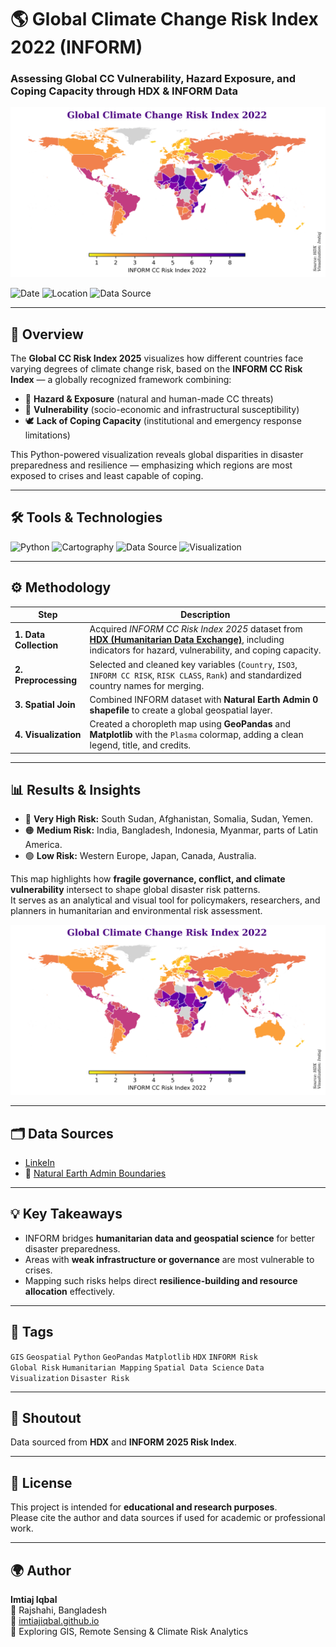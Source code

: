 # 🌎 Global Climate Change Risk Index 2022 (INFORM)  
### Assessing Global CC Vulnerability, Hazard Exposure, and Coping Capacity through HDX & INFORM Data  

![Global Risk Map](https://raw.githubusercontent.com/imtiajiqbalmahfuj/imtiajiqbal-portfolio/refs/heads/main/Projects/25022%20Climate%20Change%20Risk%20Index%202022/Climate%20Change%20Risk%20Index%202022.png)

![Date](https://img.shields.io/badge/04/10/2025-05/10/2025-indigo) 
![Location](https://img.shields.io/badge/Location-Global-purple) 
![Data Source](https://img.shields.io/badge/DataSource-HDX%20%26%20INFORM%20Risk%202025-orange)

---

## 📝 Overview
The **Global CC Risk Index 2025** visualizes how different countries face varying degrees of climate change risk, based on the **INFORM CC Risk Index** — a globally recognized framework combining:  
- 🌋 **Hazard & Exposure** (natural and human-made CC threats)  
- 🌾 **Vulnerability** (socio-economic and infrastructural susceptibility)  
- 🕊️ **Lack of Coping Capacity** (institutional and emergency response limitations)  

This Python-powered visualization reveals global disparities in disaster preparedness and resilience — emphasizing which regions are most exposed to crises and least capable of coping.

---

## 🛠️ Tools & Technologies
![Python](https://img.shields.io/badge/Python-Pandas%2C%20GeoPandas%2C%20Matplotlib-blue)
![Cartography](https://img.shields.io/badge/Cartography-Geospatial%20Mapping-green)
![Data Source](https://img.shields.io/badge/Data-HDX%2C%20INFORM%20Risk-orange)
![Visualization](https://img.shields.io/badge/Visualization-YlOrRd%20Color%20Scale-red)

---

## ⚙️ Methodology
| Step | Description |
|------|-------------|
| **1. Data Collection** | Acquired *INFORM CC Risk Index 2025* dataset from **[HDX (Humanitarian Data Exchange)](https://data.humdata.org/)**, including indicators for hazard, vulnerability, and coping capacity. |
| **2. Preprocessing** | Selected and cleaned key variables (`Country`, `ISO3`, `INFORM CC RISK`, `RISK CLASS`, `Rank`) and standardized country names for merging. |
| **3. Spatial Join** | Combined INFORM dataset with **Natural Earth Admin 0 shapefile** to create a global geospatial layer. |
| **4. Visualization** | Created a choropleth map using **GeoPandas** and **Matplotlib** with the `Plasma` colormap, adding a clean legend, title, and credits. |

---

## 📊 Results & Insights
- 🔴 **Very High Risk:** South Sudan, Afghanistan, Somalia, Sudan, Yemen.  
- 🟠 **Medium Risk:** India, Bangladesh, Indonesia, Myanmar, parts of Latin America.  
- 🟢 **Low Risk:** Western Europe, Japan, Canada, Australia.  

This map highlights how **fragile governance, conflict, and climate vulnerability** intersect to shape global disaster risk patterns.  
It serves as an analytical and visual tool for policymakers, researchers, and planners in humanitarian and environmental risk assessment.

![Global Risk Index 2025 Map](https://raw.githubusercontent.com/imtiajiqbalmahfuj/imtiajiqbal-portfolio/refs/heads/main/Projects/25022%20Climate%20Change%20Risk%20Index%202022/Climate%20Change%20Risk%20Index%202022.png)

---

## 🗂️ Data Sources
- [LinkeIn](https://www.linkedin.com/posts/imtiajiqbalmahfuj_ive-created-a-new-map-titled-global-climate-activity-7380574038110212096-te7C?utm_source=share&utm_medium=member_desktop&rcm=ACoAAETCC3UBjMNBwycvXEm57I2FBEXCxvdKcM0)
- 🔗 [Natural Earth Admin Boundaries](https://www.naturalearthdata.com/downloads/110m-cultural-vectors/)  

---

## 💡 Key Takeaways
- INFORM bridges **humanitarian data and geospatial science** for better disaster preparedness.  
- Areas with **weak infrastructure or governance** are most vulnerable to crises.  
- Mapping such risks helps direct **resilience-building and resource allocation** effectively.  

---

## 🔖 Tags
`GIS` `Geospatial` `Python` `GeoPandas` `Matplotlib` `HDX` `INFORM Risk`  
`Global Risk` `Humanitarian Mapping` `Spatial Data Science` `Data Visualization` `Disaster Risk`

---

## 📌 Shoutout
Data sourced from **HDX** and **INFORM 2025 Risk Index**.  

---

## 🧭 License
This project is intended for **educational and research purposes**.  
Please cite the author and data sources if used for academic or professional work.

---

## 🌍 Author
**Imtiaj Iqbal**  
📍 Rajshahi, Bangladesh  
🔗 [imtiajiqbal.github.io](https://imtiajiqbal.github.io)  
🌱 Exploring GIS, Remote Sensing & Climate Risk Analytics

